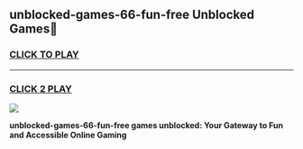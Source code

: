 
## unblocked-games-66-fun-free Unblocked Games👋
<h3>
<a href="https://news.freeplayer.one?title=unblocked-games-66-fun-free&ref=16F">CLICK TO PLAY</a></h3>
<hr>

<h3>
<a href="https://news.freeplayer.one?title=unblocked-games-66-fun-free&ref=16F">CLICK 2 PLAY</a>
  
</h3>

<a href="https://news.freeplayer.one?title=unblocked-games-66-fun-free&ref=16F/"><img src="https://clearcache.store/games.png"></a>


**unblocked-games-66-fun-free games unblocked: Your Gateway to Fun and Accessible Online Gaming**
